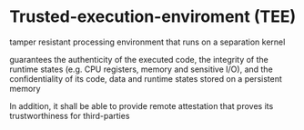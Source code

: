 # Trusted-execution-enviroment (TEE)

tamper resistant processing environment that runs on a separation
kernel

guarantees the authenticity of the executed code, the
integrity of the runtime states (e.g. CPU registers, memory
and sensitive I/O), and the confidentiality of its code, data
and runtime states stored on a persistent memory

In addition, it shall be able to provide remote attestation that proves its
trustworthiness for third-parties
